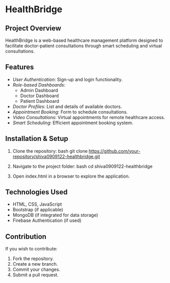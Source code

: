 # HealthBridge

## Project Overview
HealthBridge is a web-based healthcare management platform designed to facilitate doctor-patient consultations through smart scheduling and virtual consultations.

## Features
- *User Authentication*: Sign-up and login functionality.
- *Role-based Dashboards*:
  - Admin Dashboard
  - Doctor Dashboard
  - Patient Dashboard
- *Doctor Profiles*: List and details of available doctors.
- *Appointment Booking*: Form to schedule consultations.
- *Video Consultations*: Virtual appointments for remote healthcare access.
- *Smart Scheduling*: Efficient appointment booking system.

## Installation & Setup
1. Clone the repository:
   bash
   git clone https://github.com/your-repository/shiva0909122-healthbridge.git
   
2. Navigate to the project folder:
   bash
   cd shiva0909122-healthbridge
   
3. Open index.html in a browser to explore the application.

## Technologies Used
- HTML, CSS, JavaScript
- Bootstrap (if applicable)
- MongoDB (if integrated for data storage)
- Firebase Authentication (if used)

## Contribution
If you wish to contribute:
1. Fork the repository.
2. Create a new branch.
3. Commit your changes.
4. Submit a pull request.
